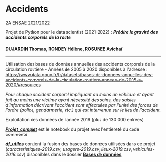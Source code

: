 # Accidents
2A ENSAE 2021/2022

Projet de Python pour le data scientist (2021-2022) :  ***Prédire la gravité des accidents corporels de la route***

#### DUJARDIN Thomas, RONDEY Hélène, ROSUNEE Avichaï

___________________________________________________________________________________________________________________________________________________________________________________



Utilisation des bases de données annuelles des accidents corporels de la circulation routière - Années de 2005 à 2020 disponibles à l'adresse : https://www.data.gouv.fr/fr/datasets/bases-de-donnees-annuelles-des-accidents-corporels-de-la-circulation-routiere-annees-de-2005-a-2020/#resources

*Pour chaque accident corporel impliquant au moins un véhicule et ayant fait au moins une victime ayant nécessité des soins, des saisies d’information décrivant l’accident sont effectuées par l’unité des forces de l’ordre (police, gendarmerie, etc.) qui est intervenue sur le lieu de l’accident.*


Exploitation des données de l'année 2019 (plus de 130 000 entrées) 

[***Projet_complet***](https://github.com/helene-78/Accidents/blob/main/Projet_complet.ipynb) est le notebook du projet avec l'entièreté du code commenté

 [***df_utiles***](https://github.com/helene-78/Accidents/blob/main/df_utiles.csv) contient la fusion des bases de données utilisées dans ce projet (*caracteristiques-2019.csv*, *usagers-2019.csv*, *lieux-2019.csv*, *vehicules-2019.csv*) disponibles dans le dossier [**Bases de données**](https://github.com/helene-78/Accidents/tree/main/Bases%20de%20donn%C3%A9es)

